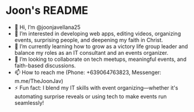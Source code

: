 # Joon's README
- 👋 Hi, I’m @joonjavellana25
- 👀 I’m interested in developing web apps, editing videos, organizing events, surprising people, and deepening my faith in Christ.
- 🌱 I’m currently learning how to grow as a victory life group leader and balance my roles as an IT consultant and an events organizer.
- 💞️ I’m looking to collaborate on tech meetups, meaningful events, and faith-based discussions.
- 📫 How to reach me (Phone: +639064763823, Messenger: m.me/TheJoonJav)
- ⚡ Fun fact: I blend my IT skills with event organizing—whether it's automating surprise reveals or using tech to make events run seamlessly!

<!---
joonjavellana25/joonjavellana25 is a ✨ special ✨ repository because its `README.md` (this file) appears on your GitHub profile.
You can click the Preview link to take a look at your changes.
--->
